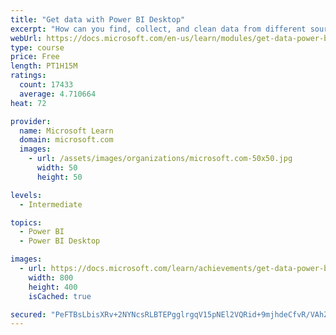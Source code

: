 ```yaml
---
title: "Get data with Power BI Desktop"
excerpt: "How can you find, collect, and clean data from different sources? Power BI is a tool for making sense of your data. You will learn tricks to make data-gathering easier."
webUrl: https://docs.microsoft.com/en-us/learn/modules/get-data-power-bi/
type: course
price: Free
length: PT1H15M
ratings:
  count: 17433
  average: 4.710664
heat: 72

provider:
  name: Microsoft Learn
  domain: microsoft.com
  images:
    - url: /assets/images/organizations/microsoft.com-50x50.jpg
      width: 50
      height: 50

levels:
  - Intermediate

topics:
  - Power BI
  - Power BI Desktop

images:
  - url: https://docs.microsoft.com/learn/achievements/get-data-power-bi-desktop-social.png
    width: 800
    height: 400
    isCached: true

secured: "PeFTBsLbisXRv+2NYNcsRLBTEPgglrgqV15pNEl2VQRid+9mjhdeCfvR/VAhZZOMe2+5Ssoo9O1GoH4qWWs5WYbNcspjaRrHpEeplSG65iBbVgJnnXyFr0xKhNc79CfE7wCMTCRZaypxUrExiU/K1hAArtpoQliIxPUeYxuL2kou2E4i6FNZuI6ha4JhDLXauFXM0n3QSa5NcLE8R4MGnlPavgnrqxd0ZnUIcbKpIZ8zFOJURXKpwHUvZvzc3NGeWn4IJXFReg5UUHaLKdJ0CMPBZVQfagZFhQpFFsQiW9Swf9032BA2QXtsnL10VZA+TVHZQw+utzcHPuLCYlhKhv7YBhngwjiAXPV0/vRZGzAB38sR5QRkuHnN9VsjMXG+lBCXYsTZ2BHtgg4nrJOy7KNMWAuE5ZNaUeSWidU/AdXV5LdmkYpGNuJgeeSONoUg;P3xkSTVpQTeAeyo15O/u2A=="
---
```


